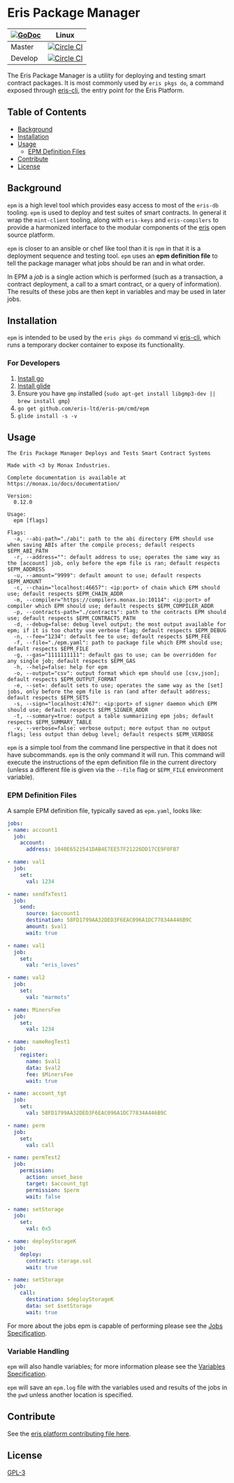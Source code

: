 # Eris Package Manager

|[![GoDoc](https://godoc.org/github.com/eris-pm?status.png)](https://godoc.org/github.com/eris-ltd/eris-pm) | Linux |
|---|-------|
| Master | [![Circle CI](https://circleci.com/gh/eris-ltd/eris-pm/tree/master.svg?style=svg)](https://circleci.com/gh/eris-ltd/eris-pm/tree/master) |
| Develop | [![Circle CI](https://circleci.com/gh/eris-ltd/eris-pm/tree/develop.svg?style=svg)](https://circleci.com/gh/eris-ltd/eris-pm/tree/develop) |


The Eris Package Manager is a utility for deploying and testing smart contract packages. It is most commonly used by `eris pkgs do`, a command exposed through [eris-cli](https://github.com/eris-ltd/eris-cli), the entry point for the Eris Platform.

## Table of Contents

- [Background](#background)
- [Installation](#installation)
- [Usage](#usage)
  - [EPM Definition Files](#epm-definition-files)
- [Contribute](#contribute)
- [License](#license)

## Background

`epm` is a high level tool which provides easy access to most of the `eris-db` tooling. `epm` is used to deploy and test suites of smart contracts. In general it wrap the `mint-client` tooling, along with `eris-keys` and `eris-compilers` to provide a harmonized interface to the modular components of the [eris](https://monax.io/docs/documentation/) open source platform.

`epm` is closer to an ansible or chef like tool than it is `npm` in that it is a deployment sequence and testing tool. `epm` uses an **epm definition file** to tell the package manager what jobs should be ran and in what order.

In EPM a *job* is a single action which is performed (such as a transaction, a contract deployment, a call to a smart contract, or a query of information). The results of these jobs are then kept in variables and may be used in later jobs.

## Installation

`epm` is intended to be used by the `eris pkgs do` command vi [eris-cli](https://github.com/eris-ltd/eris-cli), which runs a temporary docker container to expose its functionality.

### For Developers

1. [Install go](https://golang.org/doc/install)
2. [Install glide](https://github.com/Masterminds/glide)
3. Ensure you have `gmp` installed (`sudo apt-get install libgmp3-dev || brew install gmp`)
4. `go get github.com/eris-ltd/eris-pm/cmd/epm`
5. `glide install -s -v`

## Usage

```
The Eris Package Manager Deploys and Tests Smart Contract Systems

Made with <3 by Monax Industries.

Complete documentation is available at https://monax.io/docs/documentation/

Version:
  0.12.0

Usage:
  epm [flags]

Flags:
  -a, --abi-path="./abi": path to the abi directory EPM should use when saving ABIs after the compile process; default respects $EPM_ABI_PATH
  -r, --address="": default address to use; operates the same way as the [account] job, only before the epm file is ran; default respects $EPM_ADDRESS
  -u, --amount="9999": default amount to use; default respects $EPM_AMOUNT
  -c, --chain="localhost:46657": <ip:port> of chain which EPM should use; default respects $EPM_CHAIN_ADDR
  -m, --compiler="https://compilers.monax.io:10114": <ip:port> of compiler which EPM should use; default respects $EPM_COMPILER_ADDR
  -p, --contracts-path="./contracts": path to the contracts EPM should use; default respects $EPM_CONTRACTS_PATH
  -d, --debug=false: debug level output; the most output available for epm; if it is too chatty use verbose flag; default respects $EPM_DEBUG
  -n, --fee="1234": default fee to use; default respects $EPM_FEE
  -f, --file="./epm.yaml": path to package file which EPM should use; default respects $EPM_FILE
  -g, --gas="1111111111": default gas to use; can be overridden for any single job; default respects $EPM_GAS
  -h, --help=false: help for epm
  -o, --output="csv": output format which epm should use [csv,json]; default respects $EPM_OUTPUT_FORMAT
  -e, --set=: default sets to use; operates the same way as the [set] jobs, only before the epm file is ran (and after default address; default respects $EPM_SETS
  -s, --sign="localhost:4767": <ip:port> of signer daemon which EPM should use; default respects $EPM_SIGNER_ADDR
  -t, --summary=true: output a table summarizing epm jobs; default respects $EPM_SUMMARY_TABLE
  -v, --verbose=false: verbose output; more output than no output flags; less output than debug level; default respects $EPM_VERBOSE
```

`epm` is a simple tool from the command line perspective in that it does not have subcommands. `epm` is the only command it will run. This command will execute the instructions of the epm definition file in the current directory (unless a different file is given via the `--file` flag or `$EPM_FILE` environment variable).

### EPM Definition Files

A sample EPM definition file, typically saved as `epm.yaml`, looks like: 

```yaml
jobs:
- name: account1
  job:
    account:
      address: 1040E6521541DAB4E7EE57F21226DD17CE9F0FB7

- name: val1
  job:
    set:
      val: 1234

- name: sendTxTest1
  job:
    send:
      source: $account1
      destination: 58FD1799AA32DED3F6EAC096A1DC77834A446B9C
      amount: $val1
      wait: true

- name: val1
  job:
    set:
      val: "eris_loves"

- name: val2
  job:
    set:
      val: "marmots"

- name: MinersFee
  job:
    set:
      val: 1234

- name: nameRegTest1
  job:
    register:
      name: $val1
      data: $val2
      fee: $MinersFee
      wait: true

- name: account_tgt
  job:
    set:
      val: 58FD1799AA32DED3F6EAC096A1DC77834A446B9C

- name: perm
  job:
    set:
      val: call

- name: permTest2
  job:
    permission:
      action: unset_base
      target: $account_tgt
      permission: $perm
      wait: false

- name: setStorage
  job:
    set:
      val: 0x5

- name: deployStorageK
  job:
    deploy:
      contract: storage.sol
      wait: true

- name: setStorage
  job:
    call:
      destination: $deployStorageK
      data: set $setStorage
      wait: true
```

For more about the jobs epm is capable of performing please see the [Jobs Specification](https://monax.io/docs/documentation/pm/latest/specifications/jobs_specification/).

### Variable Handling

`epm` will also handle variables; for more information please see the [Variables Specification](https://monax.io/docs/documentation/pm/latest/specifications/variable_specification/).

`epm` will save an `epm.log` file with the variables used and results of the jobs in the `pwd` unless another location is specified.

## Contribute

See the [eris platform contributing file here](https://github.com/eris-ltd/coding/blob/master/github/CONTRIBUTING.md).

## License

[GPL-3](LICENSE)
